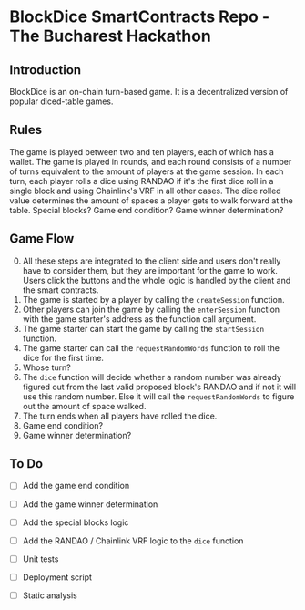 # BlockDice SmartContracts Repo - The Bucharest Hackathon

## Introduction
BlockDice is an on-chain turn-based game. It is a decentralized version of popular diced-table games. 

## Rules
The game is played between two and ten players, each of which has a wallet. 
The game is played in rounds, and each round consists of a number of turns equivalent to the amount of players at the game session. 
In each turn, each player rolls a dice using RANDAO if it's the first dice roll in a single block and using Chainlink's VRF in all other cases. 
The dice rolled value determines the amount of spaces a player gets to walk forward at the table. 
Special blocks?
Game end condition?
Game winner determination?

## Game Flow
0. All these steps are integrated to the client side and users don't really have to consider them, but they are important for the game to work. Users click the buttons and the whole logic is handled by the client and the smart contracts.
1. The game is started by a player by calling the `createSession` function.
2. Other players can join the game by calling the `enterSession` function with the game starter's address as the function call argument.
3. The game starter can start the game by calling the `startSession` function.
4. The game starter can call the `requestRandomWords` function to roll the dice for the first time. 
5. Whose turn?
5. The `dice` function will decide whether a random number was already figured out from the last valid proposed block's RANDAO and if not it will use this random number. Else it will call the `requestRandomWords` to figure out the amount of space walked. 
6. The turn ends when all players have rolled the dice.
7. Game end condition?
8. Game winner determination?

## To Do
- [ ] Add the game end condition
- [ ] Add the game winner determination
- [ ] Add the special blocks logic
- [ ] Add the RANDAO / Chainlink VRF logic to the `dice` function
- [ ] Unit tests
- [ ] Deployment script
- [ ] Static analysis 


